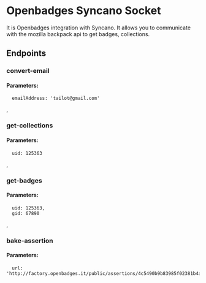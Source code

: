 # Openbadges Syncano Socket

It is Openbadges integration with Syncano. It allows you to communicate with the mozilla backpack api to get badges, collections.

## Endpoints

### convert-email

#### Parameters:

      emailAddress: 'tailot@gmail.com'

,
### get-collections

#### Parameters:

      uid: 125363

,
### get-badges

#### Parameters:

      uid: 125363,
      gid: 67890

,
### bake-assertion

#### Parameters:

      url: 'http://factory.openbadges.it/public/assertions/4c5490b9b83985f02381b4a49cd25c48a7d43185'

